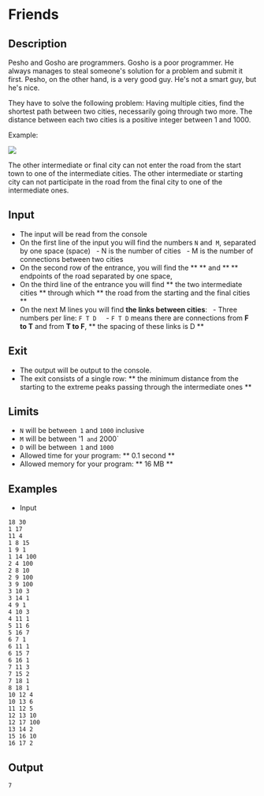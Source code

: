 # Friends

## Description
Pesho and Gosho are programmers. Gosho is a poor programmer. He always manages to steal someone's solution for a problem and submit it first. Pesho, on the other hand, is a very good guy. He's not a smart guy, but he's nice.

They have to solve the following problem: Having multiple cities, find the shortest path between two cities, necessarily going through two more. The distance between each two cities is a positive integer between 1 and 1000.

Example:

<img src="https://rawgit.com/TelerikAcademy/AlgoAcademy/master/2016-05-Final-Competition/Problems/Friends/imgs/example.png">

The other intermediate or final city can not enter the road from the start town to one of the intermediate cities. The other intermediate or starting city can not participate in the road from the final city to one of the intermediate ones.

## Input
- The input will be read from the console
- On the first line of the input you will find the numbers `N` and` M`, separated by one space (space)
  - N is the number of cities
  - M is the number of connections between two cities
- On the second row of the entrance, you will find the ** ** and ** ** endpoints of the road separated by one space,
- On the third line of the entrance you will find ** the two intermediate cities ** through which ** the road from the starting and the final cities **
- On the next M lines you will find **the links between cities**:
  - Three numbers per line: `F T D`
    - `F T D` means there are connections from **F to T** and from **T to F**, ** the spacing of these links is D **

## Exit
- The output will be output to the console.
- The exit consists of a single row: ** the minimum distance from the starting to the extreme peaks passing through the intermediate ones **

## Limits
- `N` will be between` 1` and `1000` inclusive
- `M` will be between '1` and` 2000`
- `D` will be between` 1` and `1000`
- Allowed time for your program: ** 0.1 second **
- Allowed memory for your program: ** 16 MB **

## Examples

- Input

```
18 30
1 17
11 4
1 8 15
1 9 1
1 14 100
2 4 100
2 8 10
2 9 100
3 9 100
3 10 3
3 14 1
4 9 1
4 10 3
4 11 1
5 11 6
5 16 7
6 7 1
6 11 1
6 15 7
6 16 1
7 11 3
7 15 2
7 18 1
8 18 1
10 12 4
10 13 6
11 12 5
12 13 10
12 17 100
13 14 2
15 16 10
16 17 2
```

## Output

```
7
```
